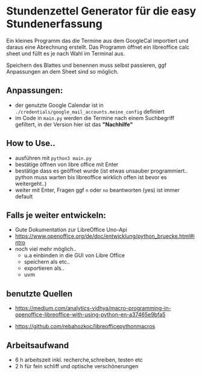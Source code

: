 
# Stundenzettel Generator für die easy Stundenerfassung
 Ein kleines Programm das die Termine aus dem GoogleCal importiert und daraus eine Abrechnung erstellt.
 Das Programm öffnet ein libreoffice calc sheet und füllt es je nach Wahl im Terminal aus.
 
 Speichern des Blattes und benennen muss selbst passieren, ggf Anpassungen an dem Sheet sind so möglich.

## Anpassungen:

- der genutzte Google Calendar ist in `./credentials/google_mail_accounts.meine_config` definiert
- im Code in `main.py` werden die Termine nach einem Suchbegriff gefiltert, in der Version hier ist das  **"Nachhilfe"** 

## How to Use..
- ausführen mit `python3 main.py` 
- bestätige öffnen von libre office mit Enter
- bestätige dass es geöffnet wurde (ist etwas unsauber programmiert.. python muss warten bis libreoffice wirklich offen ist bevor es weitergeht..)
- weiter mit Enter, Fragen ggf `n` oder `no` beantworten (yes) ist immer default
 


## Falls je weiter entwickeln:
- Gute Dokumentation zur LibreOffice Uno-Api
- https://www.openoffice.org/de/doc/entwicklung/python_bruecke.html#intro
- noch viel mehr möglich..
    - u.a einbinden in die GUI von Libre Office
    - speichern als etc..
    - exportieren als..
    - uvm 

## benutzte Quellen 
- https://medium.com/analytics-vidhya/macro-programming-in-openoffice-libreoffice-with-using-python-en-a37465e9bfa5

- https://github.com/rebahozkoc/libreofficepythonmacros


## Arbeitsaufwand
- 6 h arbeitszeit inkl. recherche,schreiben, testen etc  
- 2 h für fein schliff und optische verschönerungen
